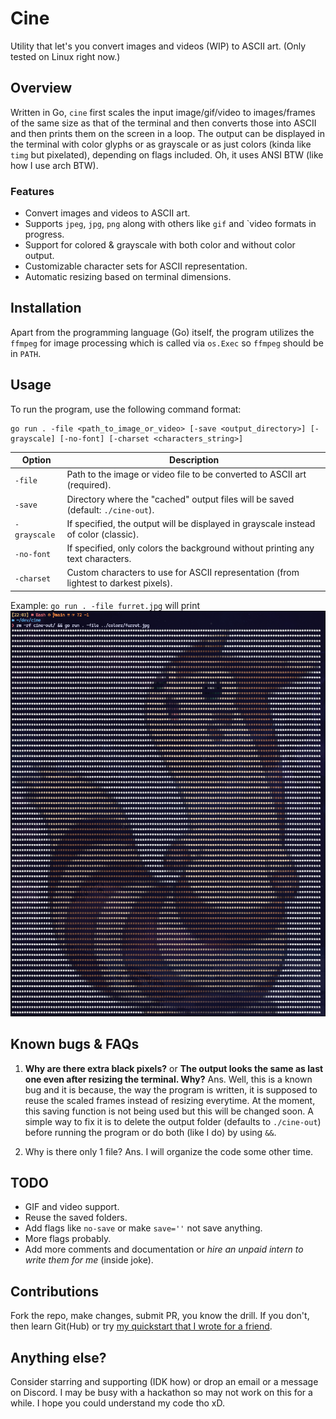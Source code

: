 # Cine
Utility that let's you convert images and videos (WIP) to ASCII art. (Only tested on Linux right now.)

## Overview
Written in Go, `cine` first scales the input image/gif/video to images/frames of the same size as that of the terminal and then converts those into ASCII and then prints them on the screen in a loop. The output can be displayed in the terminal with color glyphs or as grayscale or as just colors (kinda like `timg` but pixelated), depending on flags included. Oh, it uses ANSI BTW (like how I use arch BTW).

### Features
- Convert images and videos to ASCII art.
- Supports `jpeg`, `jpg`, `png` along with others like `gif` and `video formats in progress.
- Support for colored & grayscale with both color and without color output.
- Customizable character sets for ASCII representation.
- Automatic resizing based on terminal dimensions.

## Installation
Apart from the programming language (Go) itself, the program utilizes the `ffmpeg` for image processing which is called via `os.Exec` so `ffmpeg` should be in `PATH`.

## Usage
To run the program, use the following command format:
```
go run . -file <path_to_image_or_video> [-save <output_directory>] [-grayscale] [-no-font] [-charset <characters_string>]
```
| Option | Description |
| --- | --- |
| `-file` | Path to the image or video file to be converted to ASCII art (required). |
| `-save` | Directory where the "cached" output files will be saved (default: `./cine-out`). |
| `-grayscale` | If specified, the output will be displayed in grayscale instead of color (classic). |
| `-no-font` | If specified, only colors the background without printing any text characters. |
| `-charset` | Custom characters to use for ASCII representation (from lightest to darkest pixels). |

Example: `go run . -file furret.jpg` will print
![furret example](./GitHub%20Assets/furret.png)

## Known bugs & FAQs
1. **Why are there extra black pixels?** or **The output looks the same as last one even after resizing the terminal. Why?**
Ans. Well, this is a known bug and it is because, the way the program is written, it is supposed to reuse the scaled frames instead of resizing everytime. At the moment, this saving function is not being used but this will be changed soon. A simple way to fix it is to delete the output folder (defaults to `./cine-out`) before running the program or do both (like I do) by using `&&`.

2. Why is there only 1 file?
Ans. I will organize the code some other time.

## TODO
- GIF and video support.
- Reuse the saved folders.
- Add flags like `no-save` or make `save=''` not save anything.
- More flags probably.
- Add more comments and documentation or _hire an unpaid intern to write them for me_ (inside joke).

## Contributions
Fork the repo, make changes, submit PR, you know the drill. If you don't, then learn Git(Hub) or try [my quickstart that I wrote for a friend](https://github.com/ShubhamVG/git-for-maalkin-ji).

## Anything else?
Consider starring and supporting (IDK how) or drop an email or a message on Discord. I may be busy with a hackathon so may not work on this for a while. I hope you could understand my code tho xD.